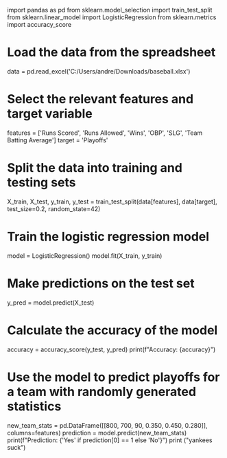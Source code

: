 import pandas as pd
from sklearn.model_selection import train_test_split
from sklearn.linear_model import LogisticRegression
from sklearn.metrics import accuracy_score

# Load the data from the spreadsheet
data = pd.read_excel('C:/Users/andre/Downloads/baseball.xlsx')

# Select the relevant features and target variable
features = ['Runs Scored', 'Runs Allowed', 'Wins', 'OBP', 'SLG', 'Team Batting Average']
target = 'Playoffs'

# Split the data into training and testing sets
X_train, X_test, y_train, y_test = train_test_split(data[features], data[target], test_size=0.2, random_state=42)

# Train the logistic regression model
model = LogisticRegression()
model.fit(X_train, y_train)

# Make predictions on the test set
y_pred = model.predict(X_test)

# Calculate the accuracy of the model
accuracy = accuracy_score(y_test, y_pred)
print(f"Accuracy: {accuracy}")

# Use the model to predict playoffs for a team with randomly generated statistics
new_team_stats = pd.DataFrame([[800, 700, 90, 0.350, 0.450, 0.280]], columns=features)
prediction = model.predict(new_team_stats)
print(f"Prediction: {'Yes' if prediction[0] == 1 else 'No'}")
print ("yankees suck")
